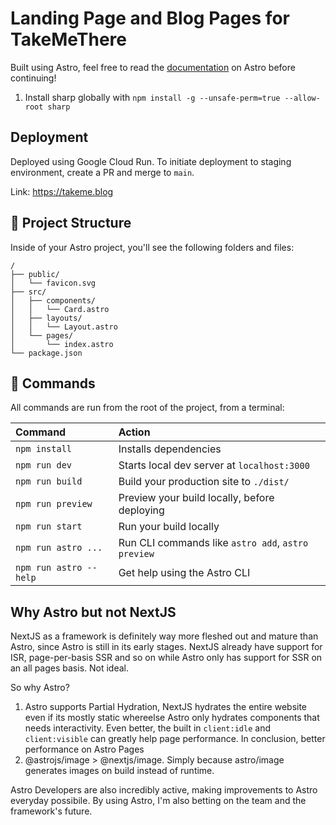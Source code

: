 # Landing Page and Blog Pages for TakeMeThere

Built using Astro, feel free to read the [documentation](https://docs.astro.build) on Astro before continuing!

1. Install sharp globally with `npm install -g --unsafe-perm=true --allow-root sharp`

## Deployment

Deployed using Google Cloud Run.
To initiate deployment to staging environment, create a PR and merge to `main`.

Link: https://takeme.blog

## 🚀 Project Structure

Inside of your Astro project, you'll see the following folders and files:

```
/
├── public/
│   └── favicon.svg
├── src/
│   ├── components/
│   │   └── Card.astro
│   ├── layouts/
│   │   └── Layout.astro
│   └── pages/
│       └── index.astro
└── package.json
```

## 🧞 Commands

All commands are run from the root of the project, from a terminal:

| Command                | Action                                             |
| :--------------------- | :------------------------------------------------- |
| `npm install`          | Installs dependencies                              |
| `npm run dev`          | Starts local dev server at `localhost:3000`        |
| `npm run build`        | Build your production site to `./dist/`            |
| `npm run preview`      | Preview your build locally, before deploying       |
| `npm run start`        | Run your build locally                             |
| `npm run astro ...`    | Run CLI commands like `astro add`, `astro preview` |
| `npm run astro --help` | Get help using the Astro CLI                       |

## Why Astro but not NextJS

NextJS as a framework is definitely way more fleshed out and mature than Astro, since Astro is still in its early stages. NextJS already have support for ISR, page-per-basis SSR and so on while Astro only has support for SSR on an all pages basis. Not ideal.

So why Astro?

1. Astro supports Partial Hydration, NextJS hydrates the entire website even if its mostly static whereelse Astro only hydrates components that needs interactivity. Even better, the built in `client:idle` and `client:visible` can greatly help page performance. In conclusion, better performance on Astro Pages
2. @astrojs/image > @nextjs/image. Simply because astro/image generates images on build instead of runtime.

Astro Developers are also incredibly active, making improvements to Astro everyday possibile. By using Astro, I'm also betting on the team and the framework's future.
